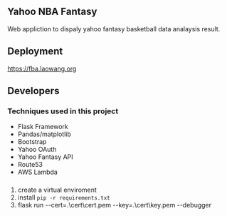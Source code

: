 ## Yahoo NBA Fantasy

Web appliction to dispaly yahoo fantasy basketball data analaysis result.


## Deployment

https://fba.laowang.org

## Developers

### Techniques used in this project

- Flask Framework
- Pandas/matplotlib
- Bootstrap 
- Yahoo OAuth
- Yahoo Fantasy API
- Route53
- AWS Lambda

###
1. create a virtual enviroment
2. install `pip -r requirements.txt`
3. flask run --cert=.\cert\cert.pem --key=.\cert\key.pem --debugger

